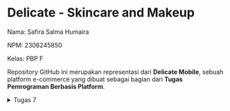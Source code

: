 # Delicate - Skincare and Makeup
Nama: Safira Salma Humaira 


NPM: 2306245850 


Kelas: PBP F


Repository GitHub ini merupakan representasi dari **Delicate Mobile**, sebuah platform e-commerce yang dibuat sebagai bagian dari **Tugas Pemrograman Berbasis Platform**.


<details>
  <summary>Tugas 7</summary>

## 1. Jelaskan apa yang dimaksud dengan stateless widget dan stateful widget, dan jelaskan perbedaan dari keduanya.
Stateless Widget adalah widget dengan tampilan tetap yang tidak berubah selama aplikasi berjalan karena tidak memiliki state (keadaan) yang dapat berubah. Sebaliknya, Stateful Widget memiliki state internal yang dapat berubah, sehingga dapat memperbarui tampilan saat terjadi perubahan data. Perbedaan utama antara keduanya adalah kemampuan Stateful Widget untuk merespons perubahan data dan memperbarui UI, sementara Stateless Widget tidak memiliki kemampuan tersebut.

## 2. Sebutkan widget apa saja yang kamu gunakan pada proyek ini dan jelaskan fungsinya.
Berikut adalah widget yang saya gunakan pada proyek ini:

- **Scaffold**: Memberikan struktur dasar aplikasi dengan AppBar dan body.
- **AppBar**: Menampilkan bar di bagian atas aplikasi yang berisi judul.
- **Padding**: Memberikan jarak di sekitar widget anaknya.
- **Column**: Menyusun widget secara vertikal.
- **Row**: Menyusun widget secara horizontal.
- **Card**: Menampilkan kotak dengan sudut melengkung dan bayangan, digunakan dalam InfoCard.
- **Container**: Membungkus widget lain dan memungkinkan pengaturan ukuran, padding, dan dekorasi.
- **Text**: Menampilkan teks di layar.
- **SizedBox**: Memberikan jarak vertikal antara widget.
- **Center**: Menempatkan widget di tengah parent-nya.
- **GridView.count**: Menampilkan widget dalam bentuk grid dengan jumlah kolom tertentu.
- **Material**: Menyediakan efek material seperti bayangan dan warna latar belakang.
- **InkWell**: Menangani interaksi sentuhan pada widget dan memberikan efek ripple.
- **Icon**: Menampilkan ikon.
- **SnackBar**: Menampilkan pesan sementara di bagian bawah layar.

## 3. Apa fungsi dari setState()? Jelaskan variabel apa saja yang dapat terdampak dengan fungsi tersebut.
Fungsi `setState()` digunakan dalam Stateful Widget untuk memberi tahu Flutter bahwa ada perubahan pada state internal widget, sehingga framework perlu membangun ulang UI dengan data terbaru. Variabel yang terpengaruh adalah semua variabel state yang didefinisikan dalam kelas State. Dalam kode saya, karena menggunakan StatelessWidget, fungsi `setState()` tidak digunakan karena tidak ada state yang berubah.

## 4. Jelaskan perbedaan antara const dengan final.
Perbedaan antara `const` dan `final` adalah sebagai berikut:

- **const**: Digunakan untuk mendefinisikan nilai konstan pada waktu kompilasi (compile-time constant). Nilainya harus sudah diketahui sebelum program berjalan dan bersifat immutable.
- **final**: Digunakan untuk variabel yang nilainya ditetapkan sekali dan tidak dapat diubah setelahnya. Nilainya dapat ditentukan saat runtime, bukan hanya pada waktu kompilasi.

## 5. Jelaskan bagaimana cara kamu mengimplementasikan checklist-checklist di atas.
Saya membuat proyek flutter bernama `delicate-mobile`. Karena saya menggunakan VS Code, dan telah menginstal semua ekstensi yang dibutuhkan, proyek ini dibuat dengan menekan `Command + Shift + P`.

Selanjutnya, saya merapikan kode dengan memindahkan beberapa potongan kode ke dalam `menu.dart` yang saya buat.

### Implementasi Tiga Tombol
Untuk membuat tiga tombol sederhana dengan ikon dan teks untuk: **Lihat Daftar Produk**, **Tambah Produk**, dan **Logout**, saya mengimplementasikan kelas `ItemHomepage` yang mendefinisikan nama, ikon, dan warna tombol. Objek-objek ini dimasukkan ke dalam list `items` sebagai berikut:

```dart
final List<ItemHomepage> items = [
  ItemHomepage("Lihat Daftar Produk", Icons.list_alt, Colors.red),
  ItemHomepage("Tambah Produk", Icons.add, Colors.blue),
  ItemHomepage("Logout", Icons.logout, Colors.yellow),
];

Jelaskan cara kamu menerapkan checklist di atas.
Saya membuat proyek Flutter bernama delicate-mobile menggunakan VS Code. Setelah menginstal semua ekstensi yang diperlukan, saya memulai proyek ini dengan menekan command + shift + p.

Selanjutnya, saya merapikan kode dengan memindahkan beberapa bagian ke dalam file menu.dart yang saya buat.

Untuk membuat tiga tombol sederhana dengan ikon dan teks—"Lihat Daftar Produk," "Tambah Produk," dan "Logout"—saya menggunakan kelas ItemHomepage yang mendefinisikan nama, ikon, dan warna setiap tombol. Objek-objek ini disimpan dalam daftar items:

```dart
final List<ItemHomepage> items = [
  ItemHomepage("Lihat Daftar Produk", Icons.list_alt, Colors.red),
  ItemHomepage("Tambah Produk", Icons.add, Colors.blue),
  ItemHomepage("Logout", Icons.logout, Colors.yellow),
];
```

Jelaskan cara kamu menerapkan checklist di atas.
Saya membuat proyek Flutter bernama delicate-mobile menggunakan VS Code. Setelah menginstal semua ekstensi yang diperlukan, saya memulai proyek ini dengan menekan command + shift + p.

Selanjutnya, saya merapikan kode dengan memindahkan beberapa bagian ke dalam file menu.dart yang saya buat.

Untuk membuat tiga tombol sederhana dengan ikon dan teks—"Lihat Daftar Produk," "Tambah Produk," dan "Logout"—saya menggunakan kelas ItemHomepage yang mendefinisikan nama, ikon, dan warna setiap tombol. Objek-objek ini disimpan dalam daftar items:

```dart
final List<ItemHomepage> items = [
  ItemHomepage("Lihat Daftar Produk", Icons.list_alt, Colors.red),
  ItemHomepage("Tambah Produk", Icons.add, Colors.blue),
  ItemHomepage("Logout", Icons.logout, Colors.yellow),
];
```
Setiap tombol memiliki warna latar belakang yang berbeda, yang diatur menggunakan properti color di dalam ItemCard melalui widget Material:

```dart
return Material(
  color: item.color, // Warna diambil dari properti color
  borderRadius: BorderRadius.circular(12),
  child: InkWell(
    // Aksi untuk interaksi
  ),
);
```
Saya juga menambahkan aksi untuk menampilkan snackbar ketika tombol ditekan. Di dalam ItemCard, InkWell menangani aksi saat tombol ditekan, dan ScaffoldMessenger digunakan untuk menampilkan snackbar yang sesuai dengan nama tombol:

```dart
onTap: () {
  ScaffoldMessenger.of(context)
    ..hideCurrentSnackBar()
    ..showSnackBar(
      SnackBar(content: Text("Kamu telah menekan tombol ${item.name}")),
    );
},
```

<details>


<details>
  <summary>Tugas 8</summary>

## 1. Apa kegunaan const di Flutter? Jelaskan apa keuntungan ketika menggunakan const pada kode Flutter. Kapan sebaiknya kita menggunakan const, dan kapan sebaiknya tidak digunakan?
Di Flutter, const digunakan untuk mendefinisikan objek-objek yang sifatnya tetap (immutable) dan menjadikannya konstan pada saat kompilasi (compile-time constants). Artinya, nilai-nilai tersebut sudah ditentukan ketika aplikasi dikompilasi, bukan saat dijalankan. Ini dapat menghemat penggunaan memori karena Flutter tidak perlu membuat ulang objek tersebut setiap kali widget diperbarui. Menggunakan const memberikan keuntungan berupa peningkatan kinerja, sebab objek const hanya dibuat satu kali. Sebaiknya const diterapkan pada widget yang statis dan tidak berubah selama siklus hidup aplikasi (seperti teks, ikon, atau padding yang tetap). Selain itu, const cocok untuk elemen-elemen dengan nilai tetap yang sering digunakan di beberapa bagian aplikasi, seperti warna atau margin tertentu. Namun, const sebaiknya dihindari pada widget yang bergantung pada state atau kondisi yang bisa berubah.

## 2. Jelaskan dan bandingkan penggunaan Column dan Row pada Flutter. Berikan contoh implementasi dari masing-masing layout widget ini!

Column dan Row adalah widget layout di Flutter yang digunakan untuk menempatkan widget lain dalam susunan baris atau kolom.

Column: Menyusun widget secara vertikal, dari atas ke bawah. Biasanya dipakai untuk menumpuk elemen-elemen dalam satu kolom pada layar.
Row: Menyusun widget secara horizontal, dari kiri ke kanan, sehingga elemen-elemen ditempatkan berdampingan.
Contoh penggunaan Column:
```dart
Column(
  children: [
    Text("Item 1"),
    Text("Item 2"),
  ],
);
```

Contoh penggunaan Row:
```dart
Row(
  children: [
    Icon(Icons.star),
    Text("Rating"),
  ],
);
```


## 3. Sebutkan apa saja elemen input yang kamu gunakan pada halaman form yang kamu buat pada tugas kali ini. Apakah terdapat elemen input Flutter lain yang tidak kamu gunakan pada tugas ini? Jelaskan!
Berikut adalah elemen input yang digunakan di halaman form:

TextFormField: Dipakai untuk memasukkan data teks dalam formulir, seperti Item, Amount, dan Description.
Elemen input Flutter lain yang tidak dipakai dalam tugas ini meliputi:

Checkbox: Digunakan untuk memilih antara dua opsi (aktif/non-aktif).
Switch: Menyediakan opsi aktif/non-aktif dalam bentuk saklar.
Slider: Memungkinkan pemilihan nilai dalam rentang tertentu.
DropdownButton: Digunakan untuk memilih satu opsi dari beberapa pilihan dalam bentuk dropdown.
DatePicker/TimePicker: Memfasilitasi pemilihan tanggal atau waktu, biasanya dipakai di aplikasi yang memerlukan data waktu.
Radio: Digunakan untuk memilih satu opsi di antara beberapa pilihan.

## 4. Bagaimana cara kamu mengatur tema (theme) dalam aplikasi Flutter agar aplikasi yang dibuat konsisten? Apakah kamu mengimplementasikan tema pada aplikasi yang kamu buat?
Tema pada aplikasi dikelola menggunakan Theme.of(context) untuk memastikan keseragaman tampilan visual. Kode ini memanfaatkan colorScheme.primary untuk menentukan warna pada AppBar dan tombol. Pengaturan tema secara global dapat dilakukan di MaterialApp melalui ThemeData untuk mengonfigurasi warna, tipografi, dan elemen visual lainnya.

Berikut adalah implementasi tema pada tugas ini:

```dart
// Latar belakang AppBar menggunakan warna utama dari skema warna aplikasi.
backgroundColor: Theme.of(context).colorScheme.primary,
```


## 5. Bagaimana cara kamu menangani navigasi dalam aplikasi dengan banyak halaman pada Flutter?
Navigasi dalam aplikasi dilakukan dengan menggunakan Navigator bersama MaterialPageRoute untuk berpindah antar layar. Drawer berfungsi sebagai menu navigasi samping. Fungsi Navigator.push() digunakan untuk membuka halaman baru, sementara Navigator.pushReplacement() menggantikan halaman yang sedang ditampilkan. Hal ini mempermudah pengguna untuk beralih antara halaman utama dan formulir penambahan item.

</details>